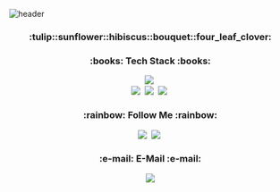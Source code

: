 <!--
**dbsrudrla/dbsrudrla** is a ✨ _special_ ✨ repository because its `README.md` (this file) appears on your GitHub profile.

Here are some ideas to get you started:

- 🔭 I’m currently working on ...
- 🌱 I’m currently learning ...
- 👯 I’m looking to collaborate on ...
- 🤔 I’m looking for help with ...
- 💬 Ask me about ...
- 📫 How to reach me: ...
- 😄 Pronouns: ...
- ⚡ Fun fact: ...
-->

![header](https://capsule-render.vercel.app/api?type=cylinder&color=F4BBBB&height=150&section=header&text=Hello%20Everyone-nl-&desc=Welcome%20to%20Yun's%20GitHub&fontSize=70&descSize=25)

<h3 align="center">:tulip::sunflower::hibiscus::bouquet::four_leaf_clover:</h3>

<h3 align="center">:books: Tech Stack :books:</h3>
<p align="center">
  <img src="https://img.shields.io/badge/Python-3766AB?style=flat&logo=Python&logoColor=white"/>&nbsp 
  <br>
  <img src="https://img.shields.io/badge/HTML-E34F26?style=flat&logo=HTML5&logoColor=white"/></a>&nbsp
  <img src="https://img.shields.io/badge/CSS-1572B6?style=flat&logo=CSS3&logoColor=white"/></a>&nbsp 
  <img src="https://img.shields.io/badge/Javascript-ffb13b?style=flat&logo=javascript&logoColor=white"/>&nbsp 
</p>

<h3 align="center">:rainbow: Follow Me :rainbow:</h3>
<p align="center">
  <a href="https://velog.io/@rlddidrod"><img src="https://img.shields.io/badge/Velog-11B48A?style=flat&logo=Vimeo&logoColor=white&link=https://velog.io/@rlddidrod"/></a>&nbsp
  <a href="https://www.instagram.com/rladbsrud___/"><img src="https://img.shields.io/badge/Instagram-E4405F?style=flat&logo=Instagram&logoColor=white&link=https://www.instagram.com/rladbsrud___/"/></a>&nbsp
</p>

<h3 align="center">:e-mail: E-Mail :e-mail:</h3>
<p align="center">
   <a href="mailto:rladbsrud011120@naver.com"><img src="https://img.shields.io/badge/NaverMail-03C75A?style=flat&logo=Naver&logoColor=white&link=rladbsrud011120@naver.com"/></a>
</p>

